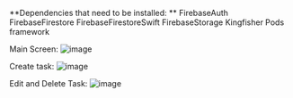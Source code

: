 **Dependencies that need to be installed: **
FirebaseAuth
FirebaseFirestore
FirebaseFirestoreSwift
FirebaseStorage
Kingfisher
Pods framework

Main Screen:
![image](https://github.com/siam-sharif-ami/ToDo/assets/168058996/03558853-990c-4319-8266-e343a487fa06)

Create task:
![image](https://github.com/siam-sharif-ami/ToDo/assets/168058996/d059ba06-0648-4d19-a084-66cc2b4749d3)

Edit and Delete Task:
![image](https://github.com/siam-sharif-ami/ToDo/assets/168058996/aa6dc2f4-804d-409e-aa7f-7589777212cb)
